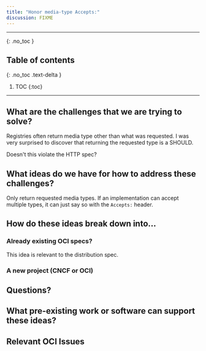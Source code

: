 ```yaml
---
title: "Honor media-type Accepts:"
discussion: FIXME
---
```


---

{: .no_toc }

## Table of contents
{: .no_toc .text-delta }

1. TOC
{:toc}

---

## What are the challenges that we are trying to solve?

Registries often return media type other than what was requested. I was very
surprised to discover that returning the requested type is a SHOULD.

Doesn't this violate the HTTP spec?

## What ideas do we have for how to address these challenges?

Only return requested media types. If an implementation can accept multiple
types, it can just say so with the `Accepts:` header.

## How do these ideas break down into...

### Already existing OCI specs?
This idea is relevant to the distribution spec.

### A new project (CNCF or OCI)


## Questions?


## What pre-existing work or software can support these ideas?

## Relevant OCI Issues
